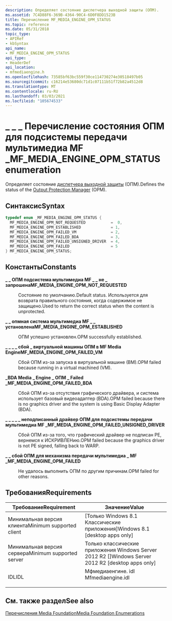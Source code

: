 ```yaml
---
description: Определяет состояние диспетчера выходной защиты (ОПМ).
ms.assetid: 7C4D88F6-369B-4364-90C4-6D0F8DD1523B
title: Перечисление MF_MEDIA_ENGINE_OPM_STATUS
ms.topic: reference
ms.date: 05/31/2018
topic_type:
- APIRef
- kbSyntax
api_name:
- MF_MEDIA_ENGINE_OPM_STATUS
api_type:
- HeaderDef
api_location:
- mfmediaengine.h
ms.openlocfilehash: 73585bf63bc559f30ce114730274e30518497b05
ms.sourcegitcommit: c16214e53680dc71d1c07111b51f72b82a4512d8
ms.translationtype: MT
ms.contentlocale: ru-RU
ms.lasthandoff: 03/03/2021
ms.locfileid: "105674533"
---
```

# <a name="mf_media_engine_opm_status-enumeration"></a><span data-ttu-id="b86d5-103">\_ \_ \_ Перечисление состояния ОПМ для подсистемы передачи мультимедиа MF \_</span><span class="sxs-lookup"><span data-stu-id="b86d5-103">MF\_MEDIA\_ENGINE\_OPM\_STATUS enumeration</span></span>

<span data-ttu-id="b86d5-104">Определяет состояние [диспетчера выходной защиты](output-protection-manager.md) (ОПМ).</span><span class="sxs-lookup"><span data-stu-id="b86d5-104">Defines the status of the [Output Protection Manager](output-protection-manager.md) (OPM).</span></span>

## <a name="syntax"></a><span data-ttu-id="b86d5-105">Синтаксис</span><span class="sxs-lookup"><span data-stu-id="b86d5-105">Syntax</span></span>


```C++
typedef enum _MF_MEDIA_ENGINE_OPM_STATUS { 
  MF_MEDIA_ENGINE_OPM_NOT_REQUESTED           =  0,
  MF_MEDIA_ENGINE_OPM_ESTABLISHED             = 1,
  MF_MEDIA_ENGINE_OPM_FAILED_VM               = 2,
  MF_MEDIA_ENGINE_OPM_FAILED_BDA              = 3,
  MF_MEDIA_ENGINE_OPM_FAILED_UNSIGNED_DRIVER  = 4,
  MF_MEDIA_ENGINE_OPM_FAILED                  = 5
} MF_MEDIA_ENGINE_OPM_STATUS;
```



## <a name="constants"></a><span data-ttu-id="b86d5-106">Константы</span><span class="sxs-lookup"><span data-stu-id="b86d5-106">Constants</span></span>

<dl> <dt>

<span data-ttu-id="b86d5-107"><span id="MF_MEDIA_ENGINE_OPM_NOT_REQUESTED"></span><span id="mf_media_engine_opm_not_requested"></span>**\_ \_ ОПМ подсистема мультимедиа MF \_ \_ не \_ запрошена**</span><span class="sxs-lookup"><span data-stu-id="b86d5-107"><span id="MF_MEDIA_ENGINE_OPM_NOT_REQUESTED"></span><span id="mf_media_engine_opm_not_requested"></span>**MF\_MEDIA\_ENGINE\_OPM\_NOT\_REQUESTED**</span></span>
</dt> <dd>

<span data-ttu-id="b86d5-108">Состояние по умолчанию.</span><span class="sxs-lookup"><span data-stu-id="b86d5-108">Default status.</span></span> <span data-ttu-id="b86d5-109">Используется для возврата правильного состояния, когда содержимое не защищено.</span><span class="sxs-lookup"><span data-stu-id="b86d5-109">Used to return the correct status when the content is unprotected.</span></span>

</dd> <dt>

<span data-ttu-id="b86d5-110"><span id="MF_MEDIA_ENGINE_OPM_ESTABLISHED"></span><span id="mf_media_engine_opm_established"></span>**\_ \_ опмная система мультимедиа MF \_ \_ установлена**</span><span class="sxs-lookup"><span data-stu-id="b86d5-110"><span id="MF_MEDIA_ENGINE_OPM_ESTABLISHED"></span><span id="mf_media_engine_opm_established"></span>**MF\_MEDIA\_ENGINE\_OPM\_ESTABLISHED**</span></span>
</dt> <dd>

<span data-ttu-id="b86d5-111">ОПМ успешно установлен.</span><span class="sxs-lookup"><span data-stu-id="b86d5-111">OPM successfully established.</span></span>

</dd> <dt>

<span data-ttu-id="b86d5-112"><span id="MF_MEDIA_ENGINE_OPM_FAILED_VM"></span><span id="mf_media_engine_opm_failed_vm"></span>**\_ \_ \_ \_ сбой \_ виртуальной машины ОПМ в MF Media Engine**</span><span class="sxs-lookup"><span data-stu-id="b86d5-112"><span id="MF_MEDIA_ENGINE_OPM_FAILED_VM"></span><span id="mf_media_engine_opm_failed_vm"></span>**MF\_MEDIA\_ENGINE\_OPM\_FAILED\_VM**</span></span>
</dt> <dd>

<span data-ttu-id="b86d5-113">Сбой ОПМ из-за запуска в виртуальной машине (ВМ).</span><span class="sxs-lookup"><span data-stu-id="b86d5-113">OPM failed because running in a virtual machined (VM).</span></span>

</dd> <dt>

<span data-ttu-id="b86d5-114"><span id="MF_MEDIA_ENGINE_OPM_FAILED_BDA"></span><span id="mf_media_engine_opm_failed_bda"></span>**\_BDA Media \_ Engine \_ ОПМ \_ Failed \_**</span><span class="sxs-lookup"><span data-stu-id="b86d5-114"><span id="MF_MEDIA_ENGINE_OPM_FAILED_BDA"></span><span id="mf_media_engine_opm_failed_bda"></span>**MF\_MEDIA\_ENGINE\_OPM\_FAILED\_BDA**</span></span>
</dt> <dd>

<span data-ttu-id="b86d5-115">Сбой ОПМ из-за отсутствия графического драйвера, и система использует базовый видеоадаптер (BDA).</span><span class="sxs-lookup"><span data-stu-id="b86d5-115">OPM failed because there is no graphics driver and the system is using Basic Display Adapter (BDA).</span></span>

</dd> <dt>

<span data-ttu-id="b86d5-116"><span id="MF_MEDIA_ENGINE_OPM_FAILED_UNSIGNED_DRIVER"></span><span id="mf_media_engine_opm_failed_unsigned_driver"></span>**\_ \_ \_ \_ \_ неподписанный драйвер ОПМ для подсистемы передачи мультимедиа MF \_**</span><span class="sxs-lookup"><span data-stu-id="b86d5-116"><span id="MF_MEDIA_ENGINE_OPM_FAILED_UNSIGNED_DRIVER"></span><span id="mf_media_engine_opm_failed_unsigned_driver"></span>**MF\_MEDIA\_ENGINE\_OPM\_FAILED\_UNSIGNED\_DRIVER**</span></span>
</dt> <dd>

<span data-ttu-id="b86d5-117">Сбой ОПМ из-за того, что графический драйвер не подписан PE, вернемся к ИСКРИВЛЕНию.</span><span class="sxs-lookup"><span data-stu-id="b86d5-117">OPM failed because the graphics driver is not PE signed, falling back to WARP.</span></span>

</dd> <dt>

<span data-ttu-id="b86d5-118"><span id="MF_MEDIA_ENGINE_OPM_FAILED"></span><span id="mf_media_engine_opm_failed"></span>**\_ \_ сбой ОПМ для механизма передачи мультимедиа \_ MF \_**</span><span class="sxs-lookup"><span data-stu-id="b86d5-118"><span id="MF_MEDIA_ENGINE_OPM_FAILED"></span><span id="mf_media_engine_opm_failed"></span>**MF\_MEDIA\_ENGINE\_OPM\_FAILED**</span></span>
</dt> <dd>

<span data-ttu-id="b86d5-119">Не удалось выполнить ОПМ по другим причинам.</span><span class="sxs-lookup"><span data-stu-id="b86d5-119">OPM failed for other reasons.</span></span>

</dd> </dl>

## <a name="requirements"></a><span data-ttu-id="b86d5-120">Требования</span><span class="sxs-lookup"><span data-stu-id="b86d5-120">Requirements</span></span>



| <span data-ttu-id="b86d5-121">Требование</span><span class="sxs-lookup"><span data-stu-id="b86d5-121">Requirement</span></span> | <span data-ttu-id="b86d5-122">Значение</span><span class="sxs-lookup"><span data-stu-id="b86d5-122">Value</span></span> |
|-------------------------------------|----------------------------------------------------------------------------------------------|
| <span data-ttu-id="b86d5-123">Минимальная версия клиента</span><span class="sxs-lookup"><span data-stu-id="b86d5-123">Minimum supported client</span></span><br/> | <span data-ttu-id="b86d5-124">\[Только Windows 8.1 Классические приложения\]</span><span class="sxs-lookup"><span data-stu-id="b86d5-124">Windows 8.1 \[desktop apps only\]</span></span><br/>                                                 |
| <span data-ttu-id="b86d5-125">Минимальная версия сервера</span><span class="sxs-lookup"><span data-stu-id="b86d5-125">Minimum supported server</span></span><br/> | <span data-ttu-id="b86d5-126">Только классические приложения Windows Server 2012 R2 \[\]</span><span class="sxs-lookup"><span data-stu-id="b86d5-126">Windows Server 2012 R2 \[desktop apps only\]</span></span><br/>                                      |
| <span data-ttu-id="b86d5-127">IDL</span><span class="sxs-lookup"><span data-stu-id="b86d5-127">IDL</span></span><br/>                      | <dl> <span data-ttu-id="b86d5-128"><dt>Мфмедиаенгине. idl</dt></span><span class="sxs-lookup"><span data-stu-id="b86d5-128"><dt>Mfmediaengine.idl</dt></span></span> </dl> |



## <a name="see-also"></a><span data-ttu-id="b86d5-129">См. также раздел</span><span class="sxs-lookup"><span data-stu-id="b86d5-129">See also</span></span>

<dl> <dt>

[<span data-ttu-id="b86d5-130">Перечисления Media Foundation</span><span class="sxs-lookup"><span data-stu-id="b86d5-130">Media Foundation Enumerations</span></span>](media-foundation-enumerations.md)
</dt> </dl>

 

 




